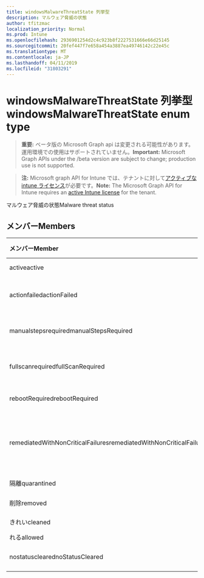 ```yaml
---
title: windowsMalwareThreatState 列挙型
description: マルウェア脅威の状態
author: tfitzmac
localization_priority: Normal
ms.prod: Intune
ms.openlocfilehash: 2936901254d2c4c923b8f2227531666e66d25145
ms.sourcegitcommit: 20fef447f7e658a454a3887ea49746142c22e45c
ms.translationtype: MT
ms.contentlocale: ja-JP
ms.lasthandoff: 04/11/2019
ms.locfileid: "31803291"
---
```

# <a name="windowsmalwarethreatstate-enum-type"></a><span data-ttu-id="405ec-103">windowsMalwareThreatState 列挙型</span><span class="sxs-lookup"><span data-stu-id="405ec-103">windowsMalwareThreatState enum type</span></span>

> <span data-ttu-id="405ec-104">**重要:** ベータ版の Microsoft Graph api は変更される可能性があります。運用環境での使用はサポートされていません。</span><span class="sxs-lookup"><span data-stu-id="405ec-104">**Important:** Microsoft Graph APIs under the /beta version are subject to change; production use is not supported.</span></span>

> <span data-ttu-id="405ec-105">**注:** Microsoft graph API for Intune では、テナントに対して[アクティブな intune ライセンス](https://go.microsoft.com/fwlink/?linkid=839381)が必要です。</span><span class="sxs-lookup"><span data-stu-id="405ec-105">**Note:** The Microsoft Graph API for Intune requires an [active Intune license](https://go.microsoft.com/fwlink/?linkid=839381) for the tenant.</span></span>

<span data-ttu-id="405ec-106">マルウェア脅威の状態</span><span class="sxs-lookup"><span data-stu-id="405ec-106">Malware threat status</span></span>

## <a name="members"></a><span data-ttu-id="405ec-107">メンバー</span><span class="sxs-lookup"><span data-stu-id="405ec-107">Members</span></span>
|<span data-ttu-id="405ec-108">メンバー</span><span class="sxs-lookup"><span data-stu-id="405ec-108">Member</span></span>|<span data-ttu-id="405ec-109">値</span><span class="sxs-lookup"><span data-stu-id="405ec-109">Value</span></span>|<span data-ttu-id="405ec-110">説明</span><span class="sxs-lookup"><span data-stu-id="405ec-110">Description</span></span>|
|:---|:---|:---|
|<span data-ttu-id="405ec-111">active</span><span class="sxs-lookup"><span data-stu-id="405ec-111">active</span></span>|<span data-ttu-id="405ec-112">.0</span><span class="sxs-lookup"><span data-stu-id="405ec-112">0</span></span>|<span data-ttu-id="405ec-113">アクティブ</span><span class="sxs-lookup"><span data-stu-id="405ec-113">Active</span></span>|
|<span data-ttu-id="405ec-114">actionfailed</span><span class="sxs-lookup"><span data-stu-id="405ec-114">actionFailed</span></span>|<span data-ttu-id="405ec-115">1-d</span><span class="sxs-lookup"><span data-stu-id="405ec-115">1</span></span>|<span data-ttu-id="405ec-116">アクションの失敗</span><span class="sxs-lookup"><span data-stu-id="405ec-116">Action failed</span></span>|
|<span data-ttu-id="405ec-117">manualstepsrequired</span><span class="sxs-lookup"><span data-stu-id="405ec-117">manualStepsRequired</span></span>|<span data-ttu-id="405ec-118">pbm-2</span><span class="sxs-lookup"><span data-stu-id="405ec-118">2</span></span>|<span data-ttu-id="405ec-119">手動手順が必要</span><span class="sxs-lookup"><span data-stu-id="405ec-119">Manual steps required</span></span>|
|<span data-ttu-id="405ec-120">fullscanrequired</span><span class="sxs-lookup"><span data-stu-id="405ec-120">fullScanRequired</span></span>|<span data-ttu-id="405ec-121">1/3</span><span class="sxs-lookup"><span data-stu-id="405ec-121">3</span></span>|<span data-ttu-id="405ec-122">完全スキャンが必要</span><span class="sxs-lookup"><span data-stu-id="405ec-122">Full scan required</span></span>|
|<span data-ttu-id="405ec-123">rebootRequired</span><span class="sxs-lookup"><span data-stu-id="405ec-123">rebootRequired</span></span>|<span data-ttu-id="405ec-124">2/4</span><span class="sxs-lookup"><span data-stu-id="405ec-124">4</span></span>|<span data-ttu-id="405ec-125">再起動が必要</span><span class="sxs-lookup"><span data-stu-id="405ec-125">Reboot required</span></span>|
|<span data-ttu-id="405ec-126">remediatedWithNonCriticalFailures</span><span class="sxs-lookup"><span data-stu-id="405ec-126">remediatedWithNonCriticalFailures</span></span>|<span data-ttu-id="405ec-127">5</span><span class="sxs-lookup"><span data-stu-id="405ec-127">5</span></span>|<span data-ttu-id="405ec-128">重要でないエラーによる修復</span><span class="sxs-lookup"><span data-stu-id="405ec-128">Remediated with non critical failures</span></span> |
|<span data-ttu-id="405ec-129">隔離</span><span class="sxs-lookup"><span data-stu-id="405ec-129">quarantined</span></span>|<span data-ttu-id="405ec-130">シックス</span><span class="sxs-lookup"><span data-stu-id="405ec-130">6</span></span>|<span data-ttu-id="405ec-131">隔離</span><span class="sxs-lookup"><span data-stu-id="405ec-131">Quarantined</span></span>|
|<span data-ttu-id="405ec-132">削除</span><span class="sxs-lookup"><span data-stu-id="405ec-132">removed</span></span>|<span data-ttu-id="405ec-133">7</span><span class="sxs-lookup"><span data-stu-id="405ec-133">7</span></span>|<span data-ttu-id="405ec-134">削除</span><span class="sxs-lookup"><span data-stu-id="405ec-134">Removed</span></span>|
|<span data-ttu-id="405ec-135">きれい</span><span class="sxs-lookup"><span data-stu-id="405ec-135">cleaned</span></span>|<span data-ttu-id="405ec-136">~</span><span class="sxs-lookup"><span data-stu-id="405ec-136">8</span></span>|<span data-ttu-id="405ec-137">きれい</span><span class="sxs-lookup"><span data-stu-id="405ec-137">Cleaned</span></span>|
|<span data-ttu-id="405ec-138">れる</span><span class="sxs-lookup"><span data-stu-id="405ec-138">allowed</span></span>|<span data-ttu-id="405ec-139">i-9</span><span class="sxs-lookup"><span data-stu-id="405ec-139">9</span></span>|<span data-ttu-id="405ec-140">可</span><span class="sxs-lookup"><span data-stu-id="405ec-140">Allowed</span></span>|
|<span data-ttu-id="405ec-141">nostatuscleared</span><span class="sxs-lookup"><span data-stu-id="405ec-141">noStatusCleared</span></span>|<span data-ttu-id="405ec-142">個</span><span class="sxs-lookup"><span data-stu-id="405ec-142">10</span></span>|<span data-ttu-id="405ec-143">状態未クリア</span><span class="sxs-lookup"><span data-stu-id="405ec-143">No status cleared</span></span>|






